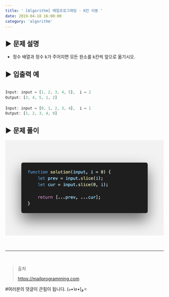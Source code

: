 ```yaml
---
title: ' [Algorithm] 매일프로그래밍 - K칸 이동 '
date: 2019-04-18 16:00:00
category: 'algorithm'
---
```


## **▶︎ 문제 설명**

- 정수 배열과 정수 k가 주어지면 모든 원소를 k칸씩 앞으로 옮기시오.

## **▶︎ 입출력 예**

```js

Input: input = [1, 2, 3, 4, 5],  i = 2
Output: [3, 4, 5, 1, 2]

Input: input = [0, 1, 2, 3, 4],  i = 1
Output: [1, 2, 3, 4, 0]

```

## **▶︎ 문제 풀이**

![](../../../assets/algorithm/everyday/everyday.3.solution.png)

<br />

---

<br />

> 출처
>
> <a href="https://mailprogramming.com" target="_blank">https://mailprogramming.com</a>

#여러분의 댓글이 큰힘이 됩니다. (๑•̀ㅂ•́)و✧
